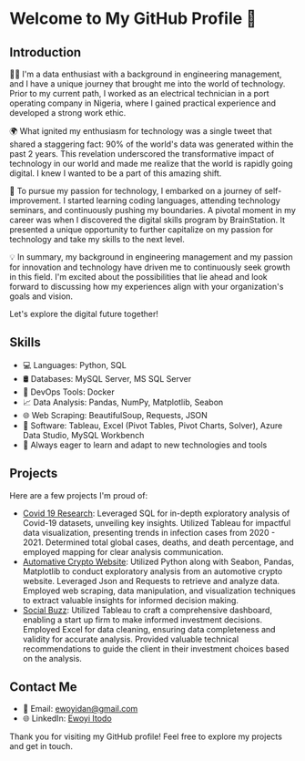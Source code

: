 # Welcome to My GitHub Profile 👋

## Introduction

👨‍💼 I'm a data enthusiast with a background in engineering management, and I have a unique journey that brought me into the world of technology. Prior to my current path, I worked as an electrical technician in a port operating company in Nigeria, where I gained practical experience and developed a strong work ethic.

🌍 What ignited my enthusiasm for technology was a single tweet that shared a staggering fact: 90% of the world's data was generated within the past 2 years. This revelation underscored the transformative impact of technology in our world and made me realize that the world is rapidly going digital. I knew I wanted to be a part of this amazing shift.

🚀 To pursue my passion for technology, I embarked on a journey of self-improvement. I started learning coding languages, attending technology seminars, and continuously pushing my boundaries. A pivotal moment in my career was when I discovered the digital skills program by BrainStation. It presented a unique opportunity to further capitalize on my passion for technology and take my skills to the next level.

💡 In summary, my background in engineering management and my passion for innovation and technology have driven me to continuously seek growth in this field. I'm excited about the possibilities that lie ahead and look forward to discussing how my experiences align with your organization's goals and vision.

Let's explore the digital future together!


## Skills

- 💻 Languages: Python, SQL
- 🛢️ Databases: MySQL Server, MS SQL Server
- 🚀 DevOps Tools: Docker
- 📈 Data Analysis: Pandas, NumPy, Matplotlib, Seabon
- 🌐 Web Scraping: BeautifulSoup, Requests, JSON
- 💾 Software: Tableau, Excel (Pivot Tables, Pivot Charts, Solver), Azure Data Studio, MySQL Workbench
- 🌱 Always eager to learn and adapt to new technologies and tools


## Projects
Here are a few projects I'm proud of:
- [Covid 19 Research](https://github.com/Ewoyi/PortfolioProject/blob/main/COVID_Portfolio_Project): Leveraged SQL for in-depth exploratory analysis of Covid-19 datasets, unveiling key insights. Utilized Tableau for impactful data visualization, presenting trends in infection cases from 2020 - 2021. Determined total global cases, deaths, and death percentage, and employed mapping for clear analysis communication.
- [Automative Crypto Website](https://github.com/Ewoyi/PortfolioProject/blob/main/Python%20Projects/Automating_Crypto_Website.ipynb): Utilized Python along  with Seabon, Pandas, Matplotlib to conduct exploratory analysis from an automotive crypto website. Leveraged Json and Requests to retrieve and analyze data. Employed web scraping, data manipulation, and visualization techniques to extract valuable insights for informed decision making.
- [Social Buzz](https://github.com/Ewoyi/Social_buzz.git): Utilized Tableau to craft a comprehensive dashboard, enabling a start up firm to make informed investment decisions. Employed Excel for data cleaning, ensuring data completeness and validity for accurate analysis. Provided valuable technical recommendations to guide the client in their investment choices based on the analysis.
## Contact Me
- 📧 Email: ewoyidan@gmail.com
- 🌐 LinkedIn: [Ewoyi Itodo](https://www.linkedin.com/in/yourname)


Thank you for visiting my GitHub profile! Feel free to explore my projects and get in touch.
